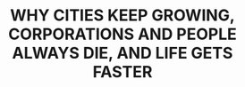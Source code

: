 ---
categories: ['business', 'cities', 'science', 'articles', 'all_articles']
provider_display: "www.edge.org"
provider_name: "www.edge.org"
favicon_url: "https://www.edge.org/favicon.ico"
title: "WHY CITIES KEEP GROWING, CORPORATIONS AND PEOPLE ALWAYS DIE, AND LIFE GETS FASTER"
published: "2016-08-29"
source: https://www.edge.org/conversation/geoffrey_west-why-cities-keep-growing-corporations-and-people-always-die-and-life-gets
thumbnail: http://www.edge.org/images/fs.150.jpg
---